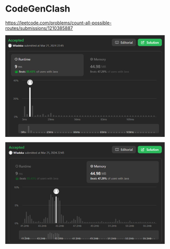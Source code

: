 # CodeGenClash

https://leetcode.com/problems/count-all-possible-routes/submissions/1210385887

![runtime](./images/leetcodesummary/runtime.png)

![memory](./images/leetcodesummary/memory.png)